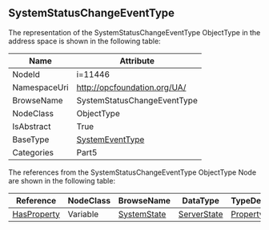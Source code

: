 <!-- objecttype -->
## SystemStatusChangeEventType
  
<!-- end of text -->
The representation of the SystemStatusChangeEventType ObjectType in the address space is shown in the following table:  

|Name|Attribute|
|---|---|
|NodeId|i=11446|
|NamespaceUri|http://opcfoundation.org/UA/|
|BrowseName|SystemStatusChangeEventType|
|NodeClass|ObjectType|
|IsAbstract|True|
|BaseType|[SystemEventType](../../../Part5/ObjectTypes/SystemEventType/readme.md)|
|Categories|Part5|

The references from the SystemStatusChangeEventType ObjectType Node are shown in the following table:  

|Reference|NodeClass|BrowseName|DataType|TypeDefinition|ModellingRule|
|---|---|---|---|---|---|
|[HasProperty](../../../Part3/ReferenceTypes/HasProperty/readme.md)|Variable|[SystemState](#SystemState)|[ServerState](../../../Part5/DataTypes/ServerState/readme.md)|[PropertyType](../../Part5/VariableTypes/PropertyType/readme.md)|[Mandatory](../../Objects/Mandatory/readme.md)|


